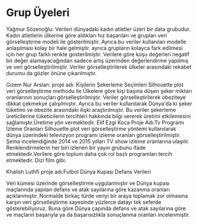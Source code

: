 # Grup Üyeleri
Yağmur Sözenoğlu: Verileri dünyadaki kadın atletler üzeri bir data grubudur.
Kadın atletlerin ülkerine göre aldıkları hız başarıları ve grupları veri görselleştirme modeli ile gösterilmiştir. Ayrıca bu veriler kullanılan modelle anlaşılması kolay bir hale gelmiştir. ayrıca grupların kolayca fark edilmesi için her grup farklı renkte gosterilmiştir.
Verilere göre koşu değerleri negatif bir değer alamayacağından sadece artış üzerinden değerlendirme yapılmış ve veri görselleştirilmiştir.
Veriler görselleştirilerek ülkeler arasındaki rekabet durumu da gözler önüne çıkarılmıştır.


Gizem Nur Arslan: 
proje adı: Kişilerin Şekerleme Seçimleri
Silhouette plot veri görselleştirme methodu ile Ülkelere göre kişi başına düşen şeker miktarı oranlarının sonuçları görselleştirilmiştir. Veriler görselleştirilerek obeziteye dikkat çekmekye çalışılmıştır. Ayrıca bu veriler kullanılarak Dünya'da ki şeker tüketimi ve obezite arasındaki ilişki araştırılmıştır.
Bu veriler şekerleme üreticilerine tüketicilerin tercihleri hakkında bilgi vererek üretimi etkilemesini sağlamıştır.Üretime yön vermektedir.
 Elif Ezgi Koca
 Proje Adı:Tv Programı İzleme Oranları
 Silhouette plot veri görselleştirme yöntemi kullanılarak dünya üzerindeki televizyon programı izleme oranları görselleştirilmiştir. Şema incelendiğinde 2014 ve 2015 yılları TV show izleme oranlarına ulaşılır.
Renklendirmelerin her biri izlenen bir yayın grubunu ifade etmektedir.Verilere göre toplum daha çok rol bazlı programları tercih etmektedir. Dizi film gibi.

Khalish Luthfi
proje adı:Futbol Dünya Kupası Defans Verileri

Veri kümesi üzerinde görselleştirme uygulanmıştır ve Dünya kupası maçlarında yapılan defans ve atak sayılarına göre kazanma oranları açıklanmıştır. Normalde birkaç türde veriyi bir araya toplamak zor olmasına karşın veri görselleştirme sayesinde yüzlerce datayı tek seferde gösterebiliyoruz.
Buna göre Dünya çapında defans ve atak sayılarına göre ve maçların başarıyla ya da başarısızlıkla sonuçlanma oranları incelenmiştir.

